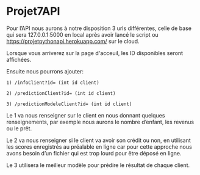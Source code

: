 # Projet7API

Pour l’API nous aurons à notre disposition 3 urls différentes, celle de base qui sera 127.0.0.1:5000 en local après avoir lancé le script ou https://projetpythonapi.herokuapp.com/ sur le cloud.

Lorsque vous arriverez sur la page d'acceuil, les ID disponibles seront affichées.

Ensuite nous pourrons ajouter:

	1) /infoClient?id= (int id client)
	
	2) /predictionClient?id= (int id client)
	
	3) /predictionModeleClient?id= (int id client)

Le 1 va nous renseigner sur le client en nous donnant quelques renseignements, par exemple nous aurons le nombre d’enfant, les revenus ou le prêt.

Le 2 va nous renseigner si le client va avoir son crédit ou non, en utilisant les scores enregistrés au préalable  en ligne car pour cette approche nous avons besoin d’un fichier qui est trop lourd pour être déposé en ligne.

Le 3 utilisera le meilleur modèle pour prédire le résultat de chaque client.
